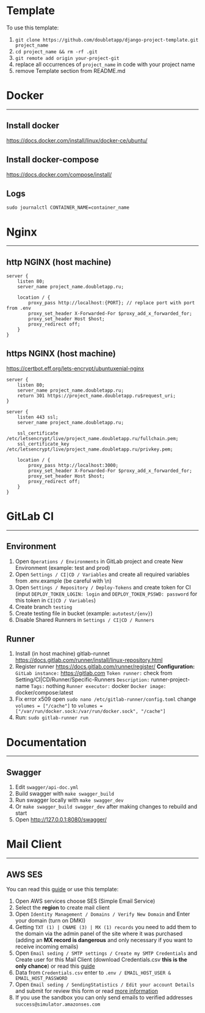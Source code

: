 # Template
To use this template:
1. `git clone https://github.com/doubletapp/django-project-template.git project_name`
2. `cd project_name && rm -rf .git`
3. `git remote add origin your-project-git`
4. replace all occurrences of `project_name` in code with your project name
5. remove Template section from README.md


# Docker
---
## Install docker
https://docs.docker.com/install/linux/docker-ce/ubuntu/

## Install docker-compose
https://docs.docker.com/compose/install/

## Logs
```
sudo journalctl CONTAINER_NAME=container_name
```

# Nginx
---
## http NGINX (host machine)
```
server {
    listen 80;
    server_name project_name.doubletapp.ru;

    location / {
        proxy_pass http://localhost:{PORT}; // replace port with port from .env
        proxy_set_header X-Forwarded-For $proxy_add_x_forwarded_for;
        proxy_set_header Host $host;
        proxy_redirect off;
    }
}
```

## https NGINX (host machine)
https://certbot.eff.org/lets-encrypt/ubuntuxenial-nginx
```
server {
    listen 80;
    server_name project_name.doubletapp.ru;
    return 301 https://project_name.doubletapp.ru$request_uri;
}

server {
    listen 443 ssl;
    server_name project_name.doubletapp.ru;

    ssl_certificate /etc/letsencrypt/live/project_name.doubletapp.ru/fullchain.pem;
    ssl_certificate_key /etc/letsencrypt/live/project_name.doubletapp.ru/privkey.pem;

    location / {
        proxy_pass http://localhost:3000;
        proxy_set_header X-Forwarded-For $proxy_add_x_forwarded_for;
        proxy_set_header Host $host;
        proxy_redirect off;
    }
}
```


# GitLab CI
---
## Environment
1. Open `Operations / Environments` in GitLab project and create New Environment (example: test and prod)
2.  Open `Settings / CI|CD / Variables` and create all required variables from .env.example (be careful with \n)
3. Open `Settings / Repository / Deploy-Tokens` and create token for CI (input `DEPLOY_TOKEN_LOGIN: login` and `DEPLOY_TOKEN_PSSWD: password` for this token in `CI|CD / Variables`)
4. Create branch `testing`
5. Create testing file in bucket (example: `autotest/{env}`)
6.  Disable Shared Runners in `Settings / CI|CD / Runners`


## Runner
1. Install (in host machine) gitlab-runnet
https://docs.gitlab.com/runner/install/linux-repository.html
2. Register runner
https://docs.gitlab.com/runner/register/
**Сonfiguration:**
`GitLab instance:` https://gitlab.com
`Token runner:` check from Setting/CI|CD/Runner/Specific-Runners
`Description:` runner-project-name
`Tags:` nothing
`Runner executor:` docker
`Docker image:` docker/compose:latest
3. Fix error x509
open `sudo nano /etc/gitlab-runner/config.toml`
change `volumes = ["/cache"]` to `volumes = ["/var/run/docker.sock:/var/run/docker.sock", "/cache"]`
4. Run: `sudo gitlab-runner run`


# Documentation
---
## Swagger
1. Edit `swagger/api-doc.yml`
2. Build swagger with `make swagger_build`
3. Run swagger locally with `make swagger_dev`
4. Or `make swagger_build swagger_dev` after making changes to rebuild and start
5. Open http://127.0.0.1:8080/swagger/


# Mail Client
---
## AWS SES
You can read this [guide](https://rtfm.co.ua/aws-ses-simple-email-service-i-workmail-nastrojka-akkaunta-i-otpravka-pochty/) or use this template:
1. Open AWS services choose  SES (Simple Email Service)
2. Select the **region** to create mail client 
3. Open `Identity Management / Domains / Verify New Domain` and Enter your domain (turn on DMKI)
4. Getting `TXT (1) | CNAME (3) | MX (1) records` you need to add them to the domain via the admin panel of the site where it was purchased (adding an **MX record is dangerous** and only necessary if you want to receive incoming emails)
5. Open `Email seding / SMTP settings / Create my SMTP Credentials` and Create user for this Mail Client (download Credentials.csv **this is the only chance**) or read this [guide](https://docs.aws.amazon.com/ses/latest/DeveloperGuide/smtp-credentials.html) 
7. Data from `Credentials.csv` enter to  `.env / EMAIL_HOST_USER & EMAIL_HOST_PASSWORD`
9. Open `Email seding / SendingStatistics / Edit your account Details` and submit for review this form or read [more information](https://docs.aws.amazon.com/ses/latest/DeveloperGuide/request-production-access.html?icmpid=docs_ses_console)
10. If you use the sandbox you can only send emails to verified addresses `success@simulator.amazonses.com`